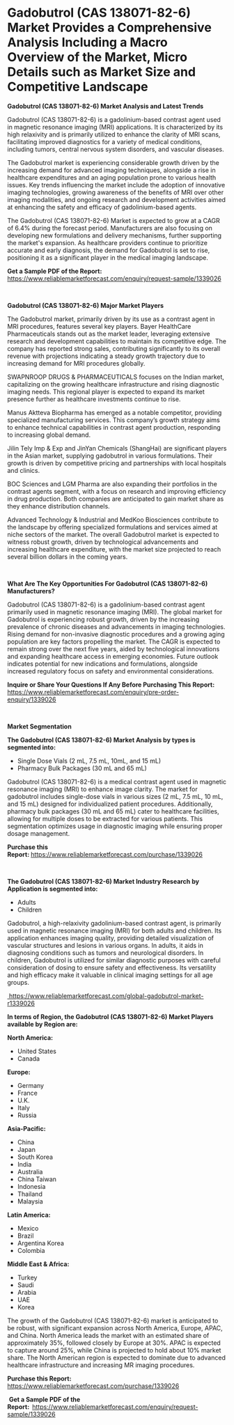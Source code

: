 <p><h1>Gadobutrol (CAS 138071-82-6) Market Provides a Comprehensive Analysis Including a Macro Overview of the Market, Micro Details such as Market Size and Competitive Landscape</h1></p><p><strong>Gadobutrol (CAS 138071-82-6) Market Analysis and Latest Trends</strong></p>
<p><p>Gadobutrol (CAS 138071-82-6) is a gadolinium-based contrast agent used in magnetic resonance imaging (MRI) applications. It is characterized by its high relaxivity and is primarily utilized to enhance the clarity of MRI scans, facilitating improved diagnostics for a variety of medical conditions, including tumors, central nervous system disorders, and vascular diseases. </p><p>The Gadobutrol market is experiencing considerable growth driven by the increasing demand for advanced imaging techniques, alongside a rise in healthcare expenditures and an aging population prone to various health issues. Key trends influencing the market include the adoption of innovative imaging technologies, growing awareness of the benefits of MRI over other imaging modalities, and ongoing research and development activities aimed at enhancing the safety and efficacy of gadolinium-based agents. </p><p>The Gadobutrol (CAS 138071-82-6) Market is expected to grow at a CAGR of 6.4% during the forecast period. Manufacturers are also focusing on developing new formulations and delivery mechanisms, further supporting the market's expansion. As healthcare providers continue to prioritize accurate and early diagnosis, the demand for Gadobutrol is set to rise, positioning it as a significant player in the medical imaging landscape.</p></p>
<p><strong>Get a Sample PDF of the Report:&nbsp;</strong> <a href="https://www.reliablemarketforecast.com/enquiry/request-sample/1339026?utm_campaign=950&utm_medium=2&utm_source=Github&utm_content=ia&utm_term=19042025&utm_id=gadobutrol-cas-138071-82-6">https://www.reliablemarketforecast.com/enquiry/request-sample/1339026</a></p>
<p>&nbsp;</p>
<p><strong>Gadobutrol (CAS 138071-82-6) Major Market Players</strong></p>
<p><p>The Gadobutrol market, primarily driven by its use as a contrast agent in MRI procedures, features several key players. Bayer HealthCare Pharmaceuticals stands out as the market leader, leveraging extensive research and development capabilities to maintain its competitive edge. The company has reported strong sales, contributing significantly to its overall revenue with projections indicating a steady growth trajectory due to increasing demand for MRI procedures globally.</p><p>SWAPNROOP DRUGS & PHARMACEUTICALS focuses on the Indian market, capitalizing on the growing healthcare infrastructure and rising diagnostic imaging needs. This regional player is expected to expand its market presence further as healthcare investments continue to rise.</p><p>Manus Aktteva Biopharma has emerged as a notable competitor, providing specialized manufacturing services. This company’s growth strategy aims to enhance technical capabilities in contrast agent production, responding to increasing global demand.</p><p>Jilin Tely Imp & Exp and JinYan Chemicals (ShangHai) are significant players in the Asian market, supplying gadobutrol in various formulations. Their growth is driven by competitive pricing and partnerships with local hospitals and clinics.</p><p>BOC Sciences and LGM Pharma are also expanding their portfolios in the contrast agents segment, with a focus on research and improving efficiency in drug production. Both companies are anticipated to gain market share as they enhance distribution channels.</p><p>Advanced Technology & Industrial and MedKoo Biosciences contribute to the landscape by offering specialized formulations and services aimed at niche sectors of the market. The overall Gadobutrol market is expected to witness robust growth, driven by technological advancements and increasing healthcare expenditure, with the market size projected to reach several billion dollars in the coming years.</p></p>
<p>&nbsp;</p>
<p><strong>What Are The Key Opportunities For Gadobutrol (CAS 138071-82-6) Manufacturers?</strong></p>
<p><p>Gadobutrol (CAS 138071-82-6) is a gadolinium-based contrast agent primarily used in magnetic resonance imaging (MRI). The global market for Gadobutrol is experiencing robust growth, driven by the increasing prevalence of chronic diseases and advancements in imaging technologies. Rising demand for non-invasive diagnostic procedures and a growing aging population are key factors propelling the market. The CAGR is expected to remain strong over the next five years, aided by technological innovations and expanding healthcare access in emerging economies. Future outlook indicates potential for new indications and formulations, alongside increased regulatory focus on safety and environmental considerations.</p></p>
<p><strong>Inquire or Share Your Questions If Any Before Purchasing This Report:</strong> <a href="https://www.reliablemarketforecast.com/enquiry/pre-order-enquiry/1339026?utm_campaign=950&utm_medium=2&utm_source=Github&utm_content=ia&utm_term=19042025&utm_id=gadobutrol-cas-138071-82-6">https://www.reliablemarketforecast.com/enquiry/pre-order-enquiry/1339026</a></p>
<p>&nbsp;</p>
<p><strong>Market Segmentation</strong></p>
<p><strong>The Gadobutrol (CAS 138071-82-6) Market Analysis by types is segmented into:</strong></p>
<p><ul><li>Single Dose Vials (2 mL, 7.5 mL, 10mL, and 15 mL)</li><li>Pharmacy Bulk Packages (30 mL and 65 mL)</li></ul></p>
<p><p>Gadobutrol (CAS 138071-82-6) is a medical contrast agent used in magnetic resonance imaging (MRI) to enhance image clarity. The market for gadobutrol includes single-dose vials in various sizes (2 mL, 7.5 mL, 10 mL, and 15 mL) designed for individualized patient procedures. Additionally, pharmacy bulk packages (30 mL and 65 mL) cater to healthcare facilities, allowing for multiple doses to be extracted for various patients. This segmentation optimizes usage in diagnostic imaging while ensuring proper dosage management.</p></p>
<p><strong>Purchase this Report:&nbsp;</strong><a href="https://www.reliablemarketforecast.com/purchase/1339026?utm_campaign=950&utm_medium=2&utm_source=Github&utm_content=ia&utm_term=19042025&utm_id=gadobutrol-cas-138071-82-6">https://www.reliablemarketforecast.com/purchase/1339026</a></p>
<p>&nbsp;</p>
<p><strong>The Gadobutrol (CAS 138071-82-6) Market Industry Research by Application is segmented into:</strong></p>
<p><ul><li>Adults</li><li>Children</li></ul></p>
<p><p>Gadobutrol, a high-relaxivity gadolinium-based contrast agent, is primarily used in magnetic resonance imaging (MRI) for both adults and children. Its application enhances imaging quality, providing detailed visualization of vascular structures and lesions in various organs. In adults, it aids in diagnosing conditions such as tumors and neurological disorders. In children, Gadobutrol is utilized for similar diagnostic purposes with careful consideration of dosing to ensure safety and effectiveness. Its versatility and high efficacy make it valuable in clinical imaging settings for all age groups.</p></p>
<p><a href="https://www.reliablemarketforecast.com/global-gadobutrol-market-r1339026?utm_campaign=950&utm_medium=2&utm_source=Github&utm_content=ia&utm_term=19042025&utm_id=gadobutrol-cas-138071-82-6">&nbsp;https://www.reliablemarketforecast.com/global-gadobutrol-market-r1339026</a></p>
<p><strong>In terms of Region, the Gadobutrol (CAS 138071-82-6) Market Players available by Region are:</strong></p>
<p>
    <p> <strong> North America: </strong>
        <ul>
            <li>United States</li>
            <li>Canada</li>
        </ul>
        </p> 
    <p> <strong> Europe: </strong>
        <ul>
            <li>Germany</li>
            <li>France</li>
            <li>U.K.</li>
            <li>Italy</li>
            <li>Russia</li>
        </ul>
        </p> 
    <p> <strong> Asia-Pacific: </strong>
        <ul>
            <li>China</li>
            <li>Japan</li>
            <li>South Korea</li>
            <li>India</li>
            <li>Australia</li>
            <li>China Taiwan</li>
            <li>Indonesia</li>
            <li>Thailand</li>
            <li>Malaysia</li>
        </ul>
        </p> 
    <p> <strong> Latin America: </strong>
        <ul>
            <li>Mexico</li>
            <li>Brazil</li>
            <li>Argentina Korea</li>
            <li>Colombia</li>
        </ul>
        </p> 
    <p> <strong> Middle East & Africa: </strong>
        <ul>
            <li>Turkey</li>
            <li>Saudi</li>
            <li>Arabia</li>
            <li>UAE</li>
            <li>Korea</li>
        </ul>
    </p>
    </p>
<p><p>The growth of the Gadobutrol (CAS 138071-82-6) market is anticipated to be robust, with significant expansion across North America, Europe, APAC, and China. North America leads the market with an estimated share of approximately 35%, followed closely by Europe at 30%. APAC is expected to capture around 25%, while China is projected to hold about 10% market share. The North American region is expected to dominate due to advanced healthcare infrastructure and increasing MR imaging procedures.</p></p>
<p><strong>Purchase this Report: </strong><a href="https://www.reliablemarketforecast.com/purchase/1339026?utm_campaign=950&utm_medium=2&utm_source=Github&utm_content=ia&utm_term=19042025&utm_id=gadobutrol-cas-138071-82-6">https://www.reliablemarketforecast.com/purchase/1339026</a></p>
<p>&nbsp;<strong>Get a Sample PDF of the Report:&nbsp;&nbsp;</strong><a href="https://www.reliablemarketforecast.com/enquiry/request-sample/1339026?utm_campaign=950&utm_medium=2&utm_source=Github&utm_content=ia&utm_term=19042025&utm_id=gadobutrol-cas-138071-82-6">https://www.reliablemarketforecast.com/enquiry/request-sample/1339026</a></p>
<p><strong></strong></p>
<p><p></p><p></p><p></p></p>